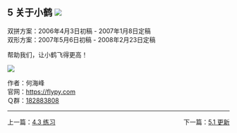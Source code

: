 ## 5 关于小鹤  ![](assets/img/logo20.png)  <!-- {docsify-ignore-all} -->   

双拼方案：2006年4月3日初稿 - 2007年1月8日定稿   
双形方案：2007年5月6日初稿 - 2008年2月23日定稿  

帮助我们，让小鹤飞得更高！   

![](assets/img/ewmehy.png)

<p>

作者：何海峰   <br>
官网：<https://flypy.com><br>
Ｑ群：<span><a target="_blank" href="https://qm.qq.com/cgi-bin/qm/qr?k=XC2HOCVX8H1cWAaVLNjclwXSE1V1s_AD&jump_from=webapi">182883808</a></span><br>   

---

<div style="width:100%"><span style="float:left">上一篇：<a href=#/lx.md>4.3 练习</a></span><span style="float:right">下一篇：<a href=#/gx.md>5.1 更新</a></span></div>

<br>
    

<br>
